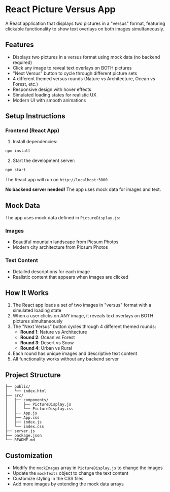 # React Picture Versus App

A React application that displays two pictures in a "versus" format, featuring clickable functionality to show text overlays on both images simultaneously.

## Features

- Displays two pictures in a versus format using mock data (no backend required)
- Click any image to reveal text overlays on BOTH pictures
- "Next Versus" button to cycle through different picture sets
- 4 different themed versus rounds (Nature vs Architecture, Ocean vs Forest, etc.)
- Responsive design with hover effects
- Simulated loading states for realistic UX
- Modern UI with smooth animations

## Setup Instructions

### Frontend (React App)

1. Install dependencies:
```bash
npm install
```

2. Start the development server:
```bash
npm start
```

The React app will run on `http://localhost:3000`

**No backend server needed!** The app uses mock data for images and text.

## Mock Data

The app uses mock data defined in `PictureDisplay.js`:

### Images
- Beautiful mountain landscape from Picsum Photos
- Modern city architecture from Picsum Photos

### Text Content
- Detailed descriptions for each image
- Realistic content that appears when images are clicked

## How It Works

1. The React app loads a set of two images in "versus" format with a simulated loading state
2. When a user clicks on ANY image, it reveals text overlays on BOTH pictures simultaneously
3. The "Next Versus" button cycles through 4 different themed rounds:
   - **Round 1**: Nature vs Architecture
   - **Round 2**: Ocean vs Forest  
   - **Round 3**: Desert vs Snow
   - **Round 4**: Urban vs Rural
4. Each round has unique images and descriptive text content
5. All functionality works without any backend server

## Project Structure

```
├── public/
│   └── index.html
├── src/
│   ├── components/
│   │   ├── PictureDisplay.js
│   │   └── PictureDisplay.css
│   ├── App.js
│   ├── App.css
│   ├── index.js
│   └── index.css
├── server.js
├── package.json
└── README.md
```

## Customization

- Modify the `mockImages` array in `PictureDisplay.js` to change the images
- Update the `mockTexts` object to change the text content
- Customize styling in the CSS files
- Add more images by extending the mock data arrays

